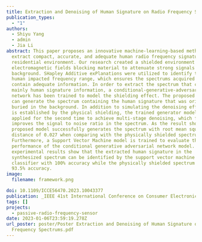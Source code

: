 ```yaml
---
title: Extraction and Denoising of Human Signature on Radio Frequency Spectrums
publication_types:
  - "1"
authors:
  - Shiyu Yang
  - admin
  - Jia Li
abstract: This paper proposes an innovative machine-learning-based method to
  extract compact, accurate, and adequate human radio frequency signature in
  residential environment. Our research created a shielded environment by using
  electromagnetic fields blocking material to attenuate strong signals in the
  background. SHapley Additive exPlanations were utilized to identify the most
  human impacted frequency range, which ensures the spectrums acquired later
  contain adequate information. In order to extract the spectrum that contains
  mainly human signature information, a conditional-generative-adversarial
  network has been trained to model the shielding effect. The proposed method
  can generate the spectrum containing the human signature that was originally
  buried in the background. In addition to simulating the denoising effect that
  is established by the physical shielding, the trained generator model is
  applied for the second time to achieve multi-stage denoising, which further
  improves the signal to noise ratio in the spectrum. As the result shown, the
  proposed model successfully generates the spectrum with root mean square
  distance of 0.027 when comparing with the physically shielded spectrum.
  Furthermore, a Support Vector Machine model is trained to evaluate the
  performance of the conditional generative adversarial network model. The
  experimental results show that the extracted human signature in the
  synthesized spectrum can be identified by the support vector machine
  classifier with 100% accuracy while the physically shielded spectrum yields
  93.5% accuracy.
image:
  filename: framework.png

doi: 10.1109/ICCE56470.2023.10043377
publication: _IEEE 41st International Conference on Consumer Electronics (ICCE)_
tags: []
projects:
  - passive-radio-frequency-sensor
date: 2023-01-06T23:59:19.278Z
url_poster: poster/Poster Extraction and Denoising of Human Signature on Radio
  Frequency Spectrums.pdf
---
```

